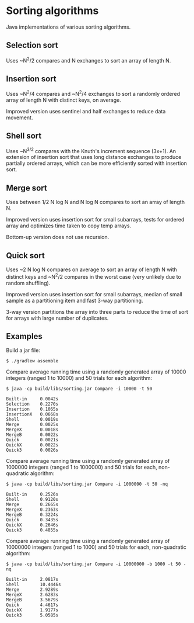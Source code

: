# Sorting algorithms

Java implementations of various sorting algorithms.

## Selection sort

Uses ~N<sup>2</sup>/2 compares and N exchanges to sort an array of length N.

## Insertion sort

Uses ~N<sup>2</sup>/4 compares and ~N<sup>2</sup>/4 exchanges to
sort a randomly ordered array of length N with distinct keys, on average.

Improved version uses sentinel and half exchanges to reduce data movement.

## Shell sort

Uses ~N<sup>3/2</sup> compares with the Knuth's increment sequence (3x+1). An
extension of insertion sort that uses long distance exchanges to produce
partially ordered arrays, which can be more efficiently sorted with insertion
sort.

## Merge sort

Uses between 1/2 N log N and N log N compares to sort an array of length N.

Improved version uses insertion sort for small subarrays, tests for ordered
array and optimizes time taken to copy temp arrays.

Bottom-up version does not use recursion.

## Quick sort

Uses ~2 N log N compares on average to sort an array of length N with distinct
keys and ~N<sup>2</sup>/2 compares in the worst case (very unlikely due to
random shuffling).

Improved version uses insertion sort for small subarrays, median of small
sample as a partitioning item and fast 3-way partitioning.

3-way version partitions the array into three parts to reduce the time of sort
for arrays with large number of duplicates.

## Examples

Build a jar file:

    $ ./gradlew assemble

Compare average running time using a randomly generated array of 10000 integers
(ranged 1 to 10000) and 50 trials for each algorithm:

    $ java -cp build/libs/sorting.jar Compare -i 10000 -t 50

    Built-in     0.0042s
    Selection    0.2270s
    Insertion    0.1065s
    InsertionX   0.0668s
    Shell        0.0019s
    Merge        0.0025s
    MergeX       0.0018s
    MergeB       0.0022s
    Quick        0.0021s
    QuickX       0.0022s
    Quick3       0.0026s

Compare average running time using a randomly generated array of 1000000
integers (ranged 1 to 1000000) and 50 trials for each, non-quadratic algorithm:

    $ java -cp build/libs/sorting.jar Compare -i 1000000 -t 50 -nq

    Built-in     0.2526s
    Shell        0.9120s
    Merge        0.2665s
    MergeX       0.2363s
    MergeB       0.3224s
    Quick        0.3435s
    QuickX       0.2646s
    Quick3       0.4855s

Compare average running time using a randomly generated array of 10000000
integers (ranged 1 to 1000) and 50 trials for each, non-quadratic algorithm:

    $ java -cp build/libs/sorting.jar Compare -i 10000000 -b 1000 -t 50 -nq

    Built-in     2.0817s
    Shell        10.4446s
    Merge        2.9289s
    MergeX       2.6283s
    MergeB       3.5679s
    Quick        4.4617s
    QuickX       1.9177s
    Quick3       5.0585s
